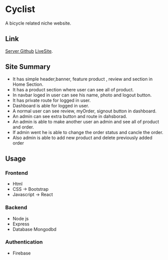 # Cyclist
A bicycle related niche website.
## Link
[Server Github](https://choosealicense.com/licenses/mit/)
[LiveSite](https://bicycle-12.web.app/).

## Site Summary

* It has simple header,banner, feature product , review and section in Home Section.
* It has a product section where user can see all of product.
* In navbar loged in user can see his name, photo and logout button.
* It has private route for logged in user.
* Dashboard is able for logged in user.
* A normal user can see review, myOrder, signout button in dashboard.
* An admin can see extra button and route in dahsborad.
* An admin is able to make another user an admin and see all of product and order.
* If admin went he is able to change the order status and cancle the order.
* Also admin is able to add new product and delete previously added order


## Usage
### Frontend
* Html
* CSS -> Bootstrap
* Javascript -> React
### Backend
* Node js
* Express
* Database Mongodbd
### Authentication
* Firebase


